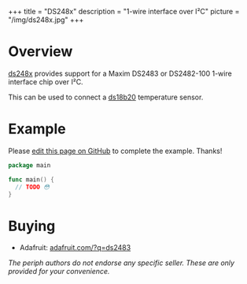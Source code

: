 +++
title = "DS248x"
description = "1-wire interface over I²C"
picture = "/img/ds248x.jpg"
+++

# Overview

[ds248x](https://periph.io/x/periph/devices/ds248x) provides support for a Maxim
DS2483 or DS2482-100 1-wire interface chip over I²C.

This can be used to connect a [ds18b20](/device/ds18b20/) temperature sensor.


# Example

Please [edit this page on
GitHub](https://github.com/periph/website/edit/master/site/content/device/ds248x.md)
to complete the example. Thanks!

```go
package main

func main() {
  // TODO 😳
}
```


# Buying

- Adafruit: [adafruit.com/?q=ds2483](https://www.adafruit.com/?q=ds2483)

_The periph authors do not endorse any specific seller. These are only provided
for your convenience._

